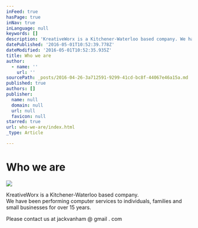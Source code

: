 ```yaml
---
inFeed: true
hasPage: true
inNav: true
inLanguage: null
keywords: []
description: 'KreativeWorx is a Kitchener-Waterloo based company. We have been performing computer services to individuals, families and small businesses for over 15 years.'
datePublished: '2016-05-01T10:52:39.778Z'
dateModified: '2016-05-01T10:52:35.935Z'
title: Who we are
author:
  - name: ''
    url: ''
sourcePath: _posts/2016-04-26-3a712591-9299-41cd-bc8f-44067e46a15a.md
published: true
authors: []
publisher:
  name: null
  domain: null
  url: null
  favicon: null
starred: true
url: who-we-are/index.html
_type: Article

---
```

# Who we are
![](https://the-grid-user-content.s3-us-west-2.amazonaws.com/3de57c9c-dd2c-4411-bf4c-9c807aa08984.jpg)

KreativeWorx is a Kitchener-Waterloo based company.  
We have been performing computer services to individuals, families and small businesses for over 15 years.

Please contact us at jackvanham @ gmail . com